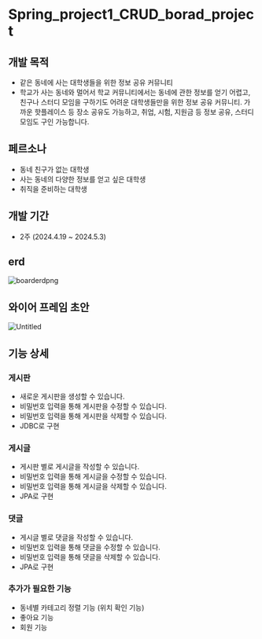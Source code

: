 # Spring_project1_CRUD_borad_project

## 개발 목적
- 같은 동네에 사는 대학생들을 위한 정보 공유 커뮤니티
- 학교가 사는 동네와 멀어서 학교 커뮤니티에서는 동네에 관한 정보를 얻기 어렵고, 친구나 스터디 모임을 구하기도 어려운 대학생들만을 위한 정보 공유 커뮤니티. 가까운 핫플레이스 등 장소 공유도 가능하고, 취업, 시험, 지원금 등 정보 공유, 스터디 모임도 구인 가능합니다.

## 페르소나
- 동네 친구가 없는 대학생
- 사는 동네의 다양한 정보를 얻고 싶은 대학생
- 취직을 준비하는 대학생

## 개발 기간
- 2주 (2024.4.19 ~ 2024.5.3)

## erd
![boarderdpng](https://github.com/user-attachments/assets/adee29f8-4916-420c-87a2-726e6482a081)

## 와이어 프레임 초안
![Untitled](https://github.com/user-attachments/assets/003f5800-89e3-46e2-beca-12f56f3ceccc)

## 기능 상세
### 게시판 
- 새로운 게시판을 생성할 수 있습니다.
- 비밀번호 입력을 통해 게시판을 수정할 수 있습니다.
- 비밀번호 입력을 통해 게시판을 삭제할 수 있습니다.
- JDBC로 구현

### 게시글
- 게시판 별로 게시글을 작성할 수 있습니다.
- 비밀번호 입력을 통해 게시글을 수정할 수 있습니다.
- 비밀번호 입력을 통해 게시글을 삭제할 수 있습니다.
- JPA로 구현

### 댓글
- 게시글 별로 댓글을 작성할 수 있습니다.
- 비밀번호 입력을 통해 댓글을 수정할 수 있습니다.
- 비밀번호 입력을 통해 댓글을 삭제할 수 있습니다.
- JPA로 구현

### 추가가 필요한 기능
- 동네별 카테고리 정렬 기능 (위치 확인 기능)
- 좋아요 기능
- 회원 기능